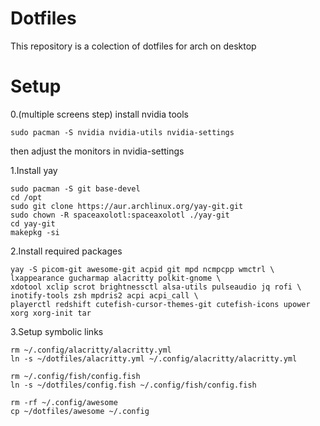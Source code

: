 # Dotfiles
This repository is a colection of dotfiles for arch on desktop 
# Setup
0.(multiple screens step) install nvidia tools
```
sudo pacman -S nvidia nvidia-utils nvidia-settings
```
then adjust the monitors in nvidia-settings

1.Install yay
```
sudo pacman -S git base-devel
cd /opt
sudo git clone https://aur.archlinux.org/yay-git.git
sudo chown -R spaceaxolotl:spaceaxolotl ./yay-git
cd yay-git
makepkg -si
```
2.Install required packages
```
yay -S picom-git awesome-git acpid git mpd ncmpcpp wmctrl \
lxappearance gucharmap alacritty polkit-gnome \
xdotool xclip scrot brightnessctl alsa-utils pulseaudio jq rofi \
inotify-tools zsh mpdris2 acpi acpi_call \
playerctl redshift cutefish-cursor-themes-git cutefish-icons upower xorg xorg-init tar
```


3.Setup symbolic links
```
rm ~/.config/alacritty/alacritty.yml
ln -s ~/dotfiles/alacritty.yml ~/.config/alacritty/alacritty.yml

rm ~/.config/fish/config.fish
ln -s ~/dotfiles/config.fish ~/.config/fish/config.fish

rm -rf ~/.config/awesome
cp ~/dotfiles/awesome ~/.config
```
